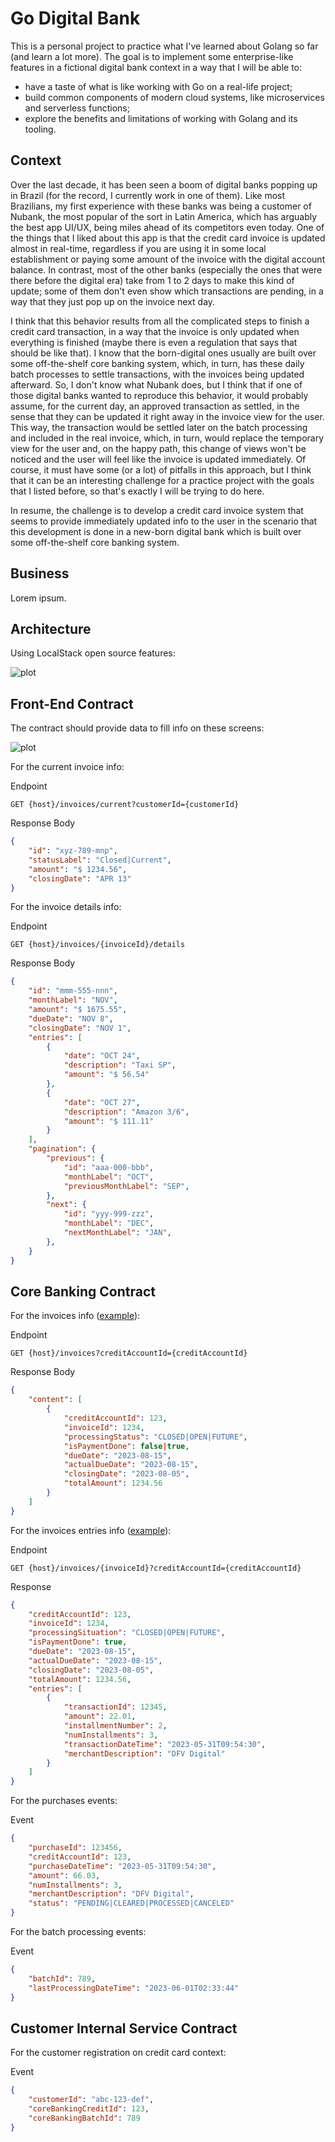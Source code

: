# Go Digital Bank

This is a personal project to practice what I've learned about Golang so far (and learn a lot more). The goal is to implement some enterprise-like features in a fictional digital bank context in a way that I will be able to:
- have a taste of what is like working with Go on a real-life project;
- build common components of modern cloud systems, like microservices and serverless functions;
- explore the benefits and limitations of working with Golang and its tooling.

## Context

Over the last decade, it has been seen a boom of digital banks popping up in Brazil (for the record, I currently work in one of them). Like most Brazilians, my first experience with these banks was being a customer of Nubank, the most popular of the sort in Latin America, which has arguably the best app UI/UX, being miles ahead of its competitors even today. One of the things that I liked about this app is that the credit card invoice is updated almost in real-time, regardless if you are using it in some local establishment or paying some amount of the invoice with the digital account balance. In contrast, most of the other banks (especially the ones that were there before the digital era) take from 1 to 2 days to make this kind of update; some of them don't even show which transactions are pending, in a way that they just pop up on the invoice next day. 

I think that this behavior results from all the complicated steps to finish a credit card transaction, in a way that the invoice is only updated when everything is finished (maybe there is even a regulation that says that should be like that). I know that the born-digital ones usually are built over some off-the-shelf core banking system, which, in turn, has these daily batch processes to settle transactions, with the invoices being updated afterward. So, I don't know what Nubank does, but I think that if one of those digital banks wanted to reproduce this behavior, it would probably assume, for the current day, an approved transaction as settled, in the sense that they can be updated it right away in the invoice view for the user. This way, the transaction would be settled later on the batch processing and included in the real invoice, which, in turn, would replace the temporary view for the user and, on the happy path, this change of views won't be noticed and the user will feel like the invoice is updated immediately. Of course, it must have some (or a lot) of pitfalls in this approach, but I think that it can be an interesting challenge for a practice project with the goals that I listed before, so that's exactly I will be trying to do here.

In resume, the challenge is to develop a credit card invoice system that seems to provide immediately updated info to the user in the scenario that this development is done in a new-born digital bank which is built over some off-the-shelf core banking system.

## Business

Lorem ipsum.

## Architecture

Using LocalStack open source features:

![plot](./resources/images/arch-diag.png)

## Front-End Contract

The contract should provide data to fill info on these screens:

![plot](./resources/images/screens.png)

For the current invoice info:

Endpoint
```
GET {host}/invoices/current?customerId={customerId}
```

Response Body
```json
{
    "id": "xyz-789-mnp",
    "statusLabel": "Closed|Current",
    "amount": "$ 1234.56",
    "closingDate": "APR 13"
}
```

For the invoice details info:

Endpoint
```
GET {host}/invoices/{invoiceId}/details
```

Response Body
```json
{
    "id": "mmm-555-nnn",
    "monthLabel": "NOV",
    "amount": "$ 1675.55",
    "dueDate": "NOV 8",
    "closingDate": "NOV 1",
    "entries": [
        {
            "date": "OCT 24",
            "description": "Taxi SP",
            "amount": "$ 56.54"
        },
        {
            "date": "OCT 27",
            "description": "Amazon 3/6",
            "amount": "$ 111.11"
        }
    ],
    "pagination": {
        "previous": {
            "id": "aaa-000-bbb",
            "monthLabel": "OCT",
            "previousMonthLabel": "SEP",
        },
        "next": {
            "id": "yyy-999-zzz",
            "monthLabel": "DEC",
            "nextMonthLabel": "JAN",
        },
    }
}
```


## Core Banking Contract

For the invoices info ([example](https://lighthouse.dock.tech/docs/pier-pro-api-reference/1b0ec155a9966-list-of-invoices)):

Endpoint
```
GET {host}/invoices?creditAccountId={creditAccountId}
```

Response Body
```json
{
    "content": [
        {
            "creditAccountId": 123,
            "invoiceId": 1234,
            "processingStatus": "CLOSED|OPEN|FUTURE",
            "isPaymentDone": false|true,
            "dueDate": "2023-08-15",
            "actualDueDate": "2023-08-15",
            "closingDate": "2023-08-05",
            "totalAmount": 1234.56
        }
    ]
}
```

For the invoices entries info ([example](https://lighthouse.dock.tech/docs/pier-pro-api-reference/974ef197cb242-retrieve-the-invoice-of-a-client)):

Endpoint
```
GET {host}/invoices/{invoiceId}?creditAccountId={creditAccountId}
```

Response
```json
{
    "creditAccountId": 123,
    "invoiceId": 1234,
    "processingSituation": "CLOSED|OPEN|FUTURE",
    "isPaymentDone": true,
    "dueDate": "2023-08-15",
    "actualDueDate": "2023-08-15",
    "closingDate": "2023-08-05",
    "totalAmount": 1234.56,
    "entries": [
        {
            "transactionId": 12345,
            "amount": 22.01,
            "installmentNumber": 2,
            "numInstallments": 3,
            "transactionDateTime": "2023-05-31T09:54:30",
            "merchantDescription": "DFV Digital"
        }
    ]
}
```

For the purchases events:

Event
```json
{
    "purchaseId": 123456,
    "creditAccountId": 123,
    "purchaseDateTime": "2023-05-31T09:54:30",
    "amount": 66.03,
    "numInstallments": 3,
    "merchantDescription": "DFV Digital",
    "status": "PENDING|CLEARED|PROCESSED|CANCELED"
}
```

For the batch processing events:

Event
```json
{
    "batchId": 789,
    "lastProcessingDateTime": "2023-06-01T02:33:44"
}
```


## Customer Internal Service Contract

For the customer registration on credit card context:

Event
```json
{
    "customerId": "abc-123-def",
    "coreBankingCreditId": 123,
    "coreBankingBatchId": 789
}
```
